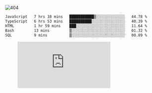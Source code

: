 ![404](https://user-images.githubusercontent.com/378023/89412096-6f759d80-d761-11ea-8c57-84b30ef3f2b1.png)
<!--START_SECTION:waka-->

```txt
JavaScript   7 hrs 38 mins   ███████████▒░░░░░░░░░░░░░   44.78 %
TypeScript   6 hrs 53 mins   ██████████░░░░░░░░░░░░░░░   40.39 %
HTML         1 hr 59 mins    ███░░░░░░░░░░░░░░░░░░░░░░   11.64 %
Bash         13 mins         ▒░░░░░░░░░░░░░░░░░░░░░░░░   01.32 %
SQL          9 mins          ▒░░░░░░░░░░░░░░░░░░░░░░░░   00.89 %
```

<!--END_SECTION:waka-->
<figure><embed src="https://wakatime.com/share/@018b853e-267a-435d-a858-33e2b098b9d7/f3c3aa68-553a-4373-a9f9-2d456f62f780.svg"></embed></figure>
